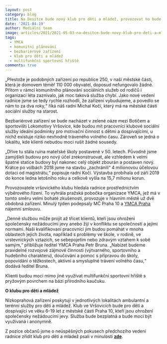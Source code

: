 ```yaml
---
layout: post
category: blog
title: Na Desítce bude nový klub pro děti a mládež, provozovat ho bude YMCA
date: '2021-04-19'
author: Mediální team
image: articles/2021/2021-05-03-na-desitce-bude-novy-klub-pro-deti-a-mladez-provozovat-ho-bude-ymca-01.jpg
tags:
  - YMCA
  - komunitní plánování
  - bezbariérové zařízení
  - klub pro děti a mládež
  - multifunkční sportovní hřiště
comments: true
---
```



„Přestože je podobných zařízení po republice 250, v naší městské části, která je domovem téměř 110 000 obyvatel, doposud nefungovalo žádné. Přitom v rámci komunitního plánování sociálních služeb od rodičů i organizací léta zaznívalo, jak moc taková služba chybí. Jako nové vedení radnice jsme se tedy rychle rozhodli, že zařízení vybudujeme, a povedlo se nám to za dva roky,“ říká náš radní Michal Kočí, který má na městské části sociální služby na starost.

Bezbariérové zařízení se bude nacházet v zelené oáze mezi Botičem a sportovišti Lokomotivy Vršovice, kde budou mít pracovníci klubové sociální služby ideální podmínky pro motivační činnost s dětmi a dospívajícími, u nichž existuje riziko nevhodně tráveného volného času. Zároveň se jedná o lokalitu, kde klienti nebudou moci rušit žádné sousedy.

„Dříve tu stála ruina mateřské školy postavené v 50. letech. Původně jsme zamýšleli budovu pro nový účel zrekonstruovat, ale vzhledem k velmi špatné statice budovy byl nakonec celý objekt zbourán a postaven nový. Krátce po volbách 2018 jsme na stavbu „zachránili“ 4 milionovou účelovou dotaci od magistrátu,“ popisuje radní Kočí. Výstavba probíhala od září 2019 do konce ledna letošního roku a celkově vyšla na 15,7 milionu korun.

Provozovatele vršovického klubu hledala radnice prostřednictvím výběrového řízení. To vyhrála pražská pobočka organizace YMCA, jež má v tomto směru velmi bohaté zkušenosti, provozuje v hlavním městě už dvě obdobná zařízení. Minulý týden podepsaly MČ Praha 10 a  [YMCA Praha](http://www.praha.ymca.cz/)  nájemní smlouvu.

„Denně službou může projít až třicet klientů, kteří jsou ohroženi společensky nežádoucími jevy anebo žijí v konfliktu se společností a jejími normami. Naši kvalifikovaní pracovníci jim budou pomáhat v mnoha oblastech jejich života, například s problémy ve škole, v rodině, ve vrstevnických vztazích, se sebepojetím nebo zdravým vztahem k sobě samým,“ přibližuje ředitel YMCA Praha Petr Bruna. „Nabízet budeme pravidelné rozvojové zájmové činnosti (výtvarného, sportovního a hudebního charakteru), doučování a pomoc s přípravou do školy, popovídání o těžkostech, aktivní a smysluplné trávení volného času,“ dodává ředitel Bruna.

Klienti budou moci mimo jiné využívat multifunkční sportovní hřiště s pryžovým povrchem na bázi přírodního kaučuku.

**O klubu pro děti a mládež**

Nízkoprahová zařízení poskytují v jednotlivých lokalitách ambulantní a terénní služby pro děti a mládež. Klub ve Vršovicích bude pro děti a dospívající ve věku 6–19 let z městské části Praha 10, kteří jsou ohrožení společensky nežádoucími jevy. Služba bude bezplatná a bude moci být využívaná i anonymně.

Z pozice občanů jsme o neúspěšných pokusech předchozího vedení radnice zřídit klub pro děti a mládež psali v minulosti [**zde**](https://pirati10.cz/vybudovani-nizkoprahoveho-klubu-pro-mladez-se-ukazalo-byt-pro-koalici-prilis-vysokym-cilem/).
